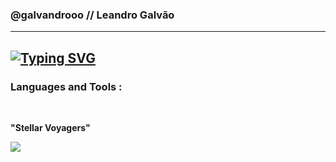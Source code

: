 ### **@galvandrooo** // **Leandro Galvão**

---

[![Typing SVG](https://readme-typing-svg.demolab.com?font=Jersey+15&size=30&pause=1000&color=37FD12&random=false&width=435&lines=%3E%3E%3E+Terrestrial+from+the+%22Milky+Way%22%7C;%3E%3E%3E+Evolving%2C+one+commit+at+a+time%7C)](https://git.io/typing-svg)
---

### Languages and Tools :

<div>
<br><p align="centre"><b>"Stellar Voyagers"</b></p>  
<p><img src="https://profile-counter.glitch.me/{galvandro}/count.svg" /></p> 
<br>
</div>
